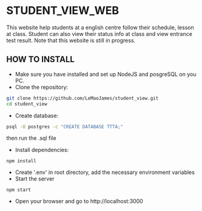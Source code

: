 # STUDENT_VIEW_WEB
This website help students at a english centre follow their schedule, lesson at class. Student can also view their status info at class and view entrance test result. Note that this website is still in progress.
## HOW TO INSTALL
- Make sure you have installed and set up NodeJS and posgreSQL on you PC.
- Clone the repository:
```sh
git clone https://github.com/LeMaoJames/student_view.git
cd student_view
```
- Create database:
```sh
psql -U postgres -c "CREATE DATABASE TTTA;"
```
then run the .sql file 
- Install dependencies:
```
npm install

```
- Create '.env' in root directory, add the necessary environment variables 
- Start the server
```
npm start
```
- Open your browser and go to http://localhost:3000